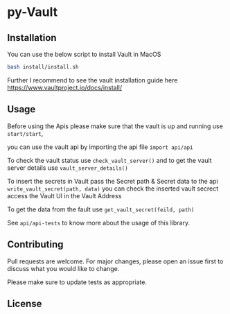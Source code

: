 # py-Vault



## Installation

You can use the below script to install Vault in MacOS

```bash
bash install/install.sh
```
Further I recommend to see the vault installation guide here https://www.vaultproject.io/docs/install/

## Usage

Before using the Apis please make sure that the vault is up and running use ```start/start```,

you can use the vault api by importing the api file ```import api/api```

To check the vault status use ```check_vault_server()``` and to get the vault server details use ```vault_server_details()```

To insert the secrets in Vault pass the Secret path & Secret data to the api ```write_vault_secret(path, data)``` you can check the inserted vault secrect access the Vault UI in the Vault Address

To get the data from the fault use ```get_vault_secret(feild, path)```

See ```api/api-tests``` to know more about the usage of this library.

## Contributing
Pull requests are welcome. For major changes, please open an issue first to discuss what you would like to change.

Please make sure to update tests as appropriate.

## License
